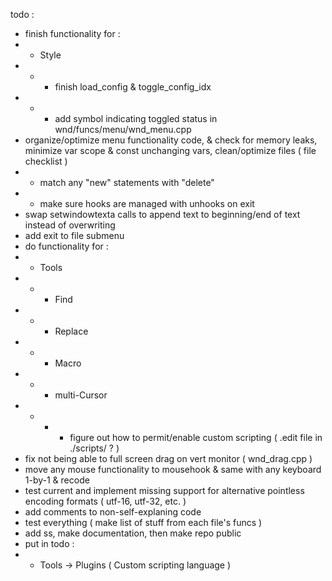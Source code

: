 todo :
- finish functionality for :
- - Style
- - - finish load_config & toggle_config_idx
- - - add symbol indicating toggled status in wnd/funcs/menu/wnd_menu.cpp
- organize/optimize menu functionality code, & check for memory leaks, minimize var scope & const unchanging vars, clean/optimize files ( file checklist )
- - match any "new" statements with "delete"
- - make sure hooks are managed with unhooks on exit
- swap setwindowtexta calls to append text to beginning/end of text instead of overwriting
- add exit to file submenu
- do functionality for :
- - Tools
- - - Find
- - - Replace
- - - Macro
- - - multi-Cursor
- - - - figure out how to permit/enable custom scripting ( .edit file in ./scripts/ ? )
- fix not being able to full screen drag on vert monitor ( wnd_drag.cpp )
- move any mouse functionality to mousehook & same with any keyboard 1-by-1 & recode
- test current and implement missing support for alternative pointless encoding formats ( utf-16, utf-32, etc. )
- add comments to non-self-explaning code
- test everything ( make list of stuff from each file's funcs )
- add ss, make documentation, then make repo public
- put in todo :
- - Tools -> Plugins ( Custom scripting language )
